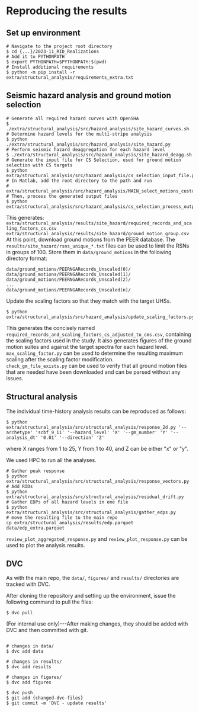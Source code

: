 # Reproducing the results

## Set up environment

```
# Navigate to the project root directory
$ cd {...}/2023-11_RID_Realizations
# Add it to PYTHONPATH
$ export PYTHONPATH=$PYTHONPATH:$(pwd)
# Install additional requirements
$ python -m pip install -r extra/structural_analysis/requirements_extra.txt
```

## Seismic hazard analysis and ground motion selection

```
# Generate all required hazard curves with OpenSHA
$ ./extra/structural_analysis/src/hazard_analysis/site_hazard_curves.sh
# Determine hazard levels for the multi-stripe analysis
$ python ./extra/structural_analysis/src/hazard_analysis/site_hazard.py
# Perform seismic hazard deaggregation for each hazard level
$ ./extra/structural_analysis/src/hazard_analysis/site_hazard_deagg.sh
# Generate the input file for CS Selection, used for ground motion selection with CS targets
$ python extra/structural_analysis/src/hazard_analysis/cs_selection_input_file.py
# In Matlab, add the root directory to the path and run
# extra/structural_analysis/src/hazard_analysis/MAIN_select_motions_custom.m
# Then, process the generated output files
$ python extra/structural_analysis/src/hazard_analysis/cs_selection_process_output.py
```
This generates:
`extra/structural_analysis/results/site_hazard/required_records_and_scaling_factors_cs.csv`  
`extra/structural_analysis/results/site_hazard/ground_motion_group.csv`  
At this point, download ground motions from the PEER database.
The `results/site_hazard/rsns_unique_*.txt` files can be used to limit the RSNs in groups of 100.
Store them in `data/ground_motions` in the following directory format:
```
data/ground_motions/PEERNGARecords_Unscaled(0)/
data/ground_motions/PEERNGARecords_Unscaled(1)/
data/ground_motions/PEERNGARecords_Unscaled(2)/
...
data/ground_motions/PEERNGARecords_Unscaled(n)/
```

Update the scaling factors so that they match with the target UHSs.
```
$ python extra/structural_analysis/src/hazard_analysis/update_scaling_factors.py
```
This generates the concisely named `required_records_and_scaling_factors_cs_adjusted_to_cms.csv`, containing the scaling factors used in the study.
It also generates figures of the ground motion suites and against the target spectra for each hazard level.  
`max_scaling_factor.py` can be used to determine the resulting maximum scaling after the scaling factor modification.  
`check_gm_file_exists.py` can be used to verify that all ground motion files that are needed have been downloaded and can be parsed without any issues.

## Structural analysis

The individual time-history analysis results can be reproduced as follows:
```
$ python extra/structural_analysis/src/structural_analysis/response_2d.py '--archetype' 'scbf_9_ii' '--hazard_level' 'X' '--gm_number' 'Y' '--analysis_dt' '0.01' '--direction' 'Z'
```
where X ranges from 1 to 25, Y from 1 to 40, and Z can be either "x" or "y".

We used HPC to run all the analyses.

```
# Gather peak response
$ python extra/structural_analysis/src/structural_analysis/response_vectors.py
# Add RIDs
$ python extra/structural_analysis/src/structural_analysis/residual_drift.py
# Gather EDPs of all hazard levels in one file
$ python extra/structural_analysis/src/structural_analysis/gather_edps.py
# move the resulting file to the main repo
cp extra/structural_analysis/results/edp.parquet data/edp_extra.parquet
```

`review_plot_aggregated_response.py` and `review_plot_response.py` can be used to plot the analysis results.

## DVC

As with the main repo, the `data/`, `figures/` and `results/` directories are tracked with DVC.

After cloning the repository and setting up the environment, issue the following command to pull the files:
```
$ dvc pull
```

(For internal use only)---After making changes, they should be added with DVC and then committed with git.
```

# changes in data/
$ dvc add data

# changes in results/
$ dvc add results

# changes in figures/
$ dvc add figures

$ dvc push
$ git add {changed-dvc-files}
$ git commit -m 'DVC - update results'

```
